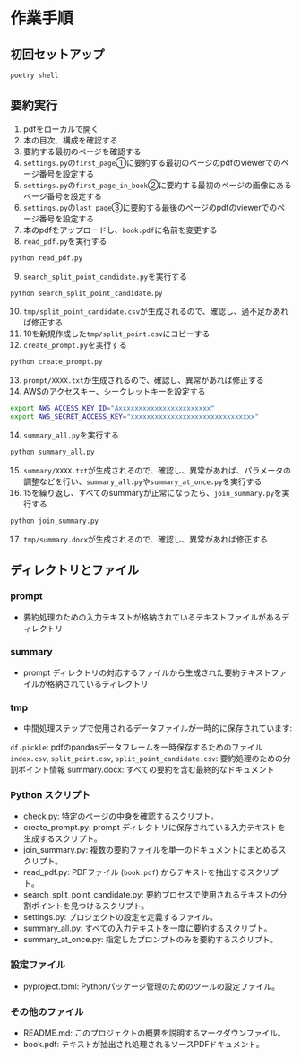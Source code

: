 # 作業手順

## 初回セットアップ
```bash
poetry shell
```

## 要約実行
1. pdfをローカルで開く
2. 本の目次、構成を確認する
3. 要約する最初のページを確認する
4. `settings.py`の`first_page`①に要約する最初のページのpdfのviewerでのページ番号を設定する
5. `settings.py`の`first_page_in_book`②に要約する最初のページの画像にあるページ番号を設定する
6. `settings.py`の`last_page`③に要約する最後のページのpdfのviewerでのページ番号を設定する
7. 本のpdfをアップロードし、`book.pdf`に名前を変更する
8. `read_pdf.py`を実行する
```bash
python read_pdf.py
```
9. `search_split_point_candidate.py`を実行する
```bash
python search_split_point_candidate.py
```
10. `tmp/split_point_candidate.csv`が生成されるので、確認し、過不足があれば修正する
11. 10を新規作成した`tmp/split_point.csv`にコピーする
12. `create_prompt.py`を実行する
```bash
python create_prompt.py
```
13. `prompt/XXXX.txt`が生成されるので、確認し、異常があれば修正する
14. AWSのアクセスキー、シークレットキーを設定する
```bash
export AWS_ACCESS_KEY_ID="Axxxxxxxxxxxxxxxxxxxxxxx"
export AWS_SECRET_ACCESS_KEY="xxxxxxxxxxxxxxxxxxxxxxxxxxxxxxx"
```
14. `summary_all.py`を実行する
```bash
python summary_all.py
```
15. `summary/XXXX.txt`が生成されるので、確認し、異常があれば、パラメータの調整などを行い、`summary_all.py`や`summary_at_once.py`を実行する
16. 15を繰り返し、すべてのsummaryが正常になったら、`join_summary.py`を実行する
```bash
python join_summary.py
```
17. `tmp/summary.docx`が生成されるので、確認し、異常があれば修正する


## ディレクトリとファイル
### prompt
- 要約処理のための入力テキストが格納されているテキストファイルがあるディレクトリ
### summary
- prompt ディレクトリの対応するファイルから生成された要約テキストファイルが格納されているディレクトリ
### tmp
- 中間処理ステップで使用されるデータファイルが一時的に保存されています:

`df.pickle`: pdfのpandasデータフレームを一時保存するためのファイル  
`index.csv`, `split_point.csv`, `split_point_candidate.csv`: 要約処理のための分割ポイント情報
summary.docx: すべての要約を含む最終的なドキュメント

### Python スクリプト
- check.py: 特定のページの中身を確認するスクリプト。
- create_prompt.py: prompt ディレクトリに保存されている入力テキストを生成するスクリプト。
- join_summary.py: 複数の要約ファイルを単一のドキュメントにまとめるスクリプト。
- read_pdf.py: PDFファイル (`book.pdf`) からテキストを抽出するスクリプト。
- search_split_point_candidate.py: 要約プロセスで使用されるテキストの分割ポイントを見つけるスクリプト。
- settings.py: プロジェクトの設定を定義するファイル。
- summary_all.py: すべての入力テキストを一度に要約するスクリプト。
- summary_at_once.py: 指定したプロンプトのみを要約するスクリプト。

### 設定ファイル
- pyproject.toml: Pythonパッケージ管理のためのツールの設定ファイル。

### その他のファイル
- README.md: このプロジェクトの概要を説明するマークダウンファイル。
- book.pdf: テキストが抽出され処理されるソースPDFドキュメント。